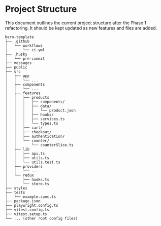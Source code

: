 # Project Structure

This document outlines the current project structure after the Phase 1 refactoring. It should be kept updated as new features and files are added.

```
hero-template
├── .github
│   └── workflows
│       └── ci.yml
├── .husky
│   └── pre-commit
├── messages
├── public
├── src
│   ├── app
│   │   └── ...
│   ├── components
│   │   └── ...
│   ├── features
│   │   ├── products
│   │   │   ├── components/
│   │   │   ├── data/
│   │   │   │   └── product.json
│   │   │   ├── hooks/
│   │   │   ├── services.ts
│   │   │   └── types.ts
│   │   ├── cart/
│   │   ├── checkout/
│   │   ├── authentication/
│   │   └── counter/
│   │       └── counterSlice.ts
│   ├── lib
│   │   ├── api.ts
│   │   ├── utils.ts
│   │   └── utils.test.ts
│   ├── providers
│   │   └── ...
│   └── redux
│       ├── hooks.ts
│       └── store.ts
├── styles
├── tests
│   └── example.spec.ts
├── package.json
├── playwright.config.ts
├── vitest.config.ts
├── vitest.setup.ts
└── ... (other root config files)
```
